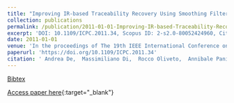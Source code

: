 ```yaml
---
title: "Improving IR-based Traceability Recovery Using Smoothing Filters"
collection: publications
permalink: /publication/2011-01-01-Improving-IR-based-Traceability-Recovery-Using-Smoothing-Filters
excerpt: 'DOI: 10.1109/ICPC.2011.34, Scopus ID: 2-s2.0-80052424960, Cited by: 24'
date: 2011-01-01
venue: 'In the proceedings of The 19th IEEE International Conference on Program Comprehension, ICPC 2011, Kingston, ON, Canada, June 22-24, 2011'
paperurl: 'https://doi.org/10.1109/ICPC.2011.34'
citation: ' Andrea De,  Massimiliano Di,  Rocco Oliveto,  Annibale Panichella,  Sebastiano Panichella, &quot;Improving IR-based Traceability Recovery Using Smoothing Filters.&quot; In the proceedings of The 19th IEEE International Conference on Program Comprehension, ICPC 2011, Kingston, ON, Canada, June 22-24, 2011, 2011.'
---
```

[Bibtex](https://dblp.org/rec/bib/conf/iwpc/LuciaPOPP11)

[Access paper here](https://doi.org/10.1109/ICPC.2011.34){:target="_blank"}
